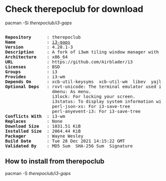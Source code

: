 # Check therepoclub for download

pacman -Si *therepoclub/i3-gaps*

<div class="highlight"><pre class="highlight"><text>
<b>Repository</b>      : therepoclub
<b>Name</b>            : <a href="../../x86_64/i3-gaps-4.20.1-3-x86_64.pkg.tar.zst">i3-gaps</a>
<b>Version</b>         : 4.20.1-3
<b>Description</b>     : A fork of i3wm tiling window manager with more features, including gaps
<b>Architecture</b>    : x86_64
<b>URL</b>             : https://github.com/Airblader/i3
<b>Licenses</b>        : BSD
<b>Groups</b>          : i3
<b>Provides</b>        : i3-wm
<b>Depends On</b>      : xcb-util-keysyms  xcb-util-wm  libev  yajl  startup-notification  pango  perl  xcb-util-cursor  xcb-util-xrm  libxkbcommon-x11
<b>Optional Deps</b>   : rxvt-unicode: The terminal emulator used in the default config.
                  dmenu: As menu.
                  i3lock: For locking your screen.
                  i3status: To display system information with a bar.
                  perl-json-xs: For i3-save-tree
                  perl-anyevent-i3: For i3-save-tree
<b>Conflicts With</b>  : i3-wm
<b>Replaces</b>        : None
<b>Download Size</b>   : 1031.51 KiB
<b>Installed Size</b>  : 2064.44 KiB
<b>Packager</b>        : Wayne Wesley <wayne6324@gmail.com>
<b>Build Date</b>      : Tue 28 Dec 2021 14:15:22 GMT
<b>Validated By</b>    : MD5 Sum  SHA-256 Sum  Signature
</text></pre></div>

## How to install from therepoclub

pacman -S *therepoclub/i3-gaps*
